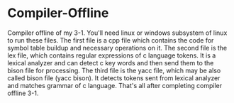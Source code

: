 # Compiler-Offline
Compiler offline of my 3-1. You'll need linux or windows subsystem of linux to run these files. 
The first file is a cpp file which contains the code for symbol table buildup and necessary operations on it. 
The second file is the lex file, which contains regular expressions of c language tokens. It is a lexical analyzer and can detect c key words and then send them to the bison file for processing.
The third file is the yacc file, which may be also called bison file (yacc bison). It detects tokens sent from lexical analyzer and matches grammar of c language. 
That's all after completing compiler offline 3-1. 
